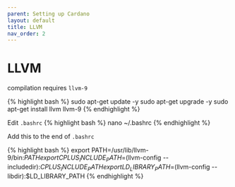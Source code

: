 ```yaml
---
parent: Setting up Cardano
layout: default
title: LLVM
nav_order: 2
---
```


# LLVM

compilation requires `llvm-9`

{% highlight bash %}
sudo apt-get update -y
sudo apt-get upgrade -y
sudo apt-get install llvm llvm-9
{% endhighlight %}

Edit `.bashrc`
{% highlight bash %}
nano ~/.bashrc
{% endhighlight %}

Add this to the end of `.bashrc`

{% highlight bash %}
export PATH=/usr/lib/llvm-9/bin:$PATH
export CPLUS_INCLUDE_PATH=$(llvm-config --includedir):$CPLUS_INCLUDE_PATH
export LD_LIBRARY_PATH=$(llvm-config --libdir):$LD_LIBRARY_PATH
{% endhighlight %}

